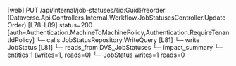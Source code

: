 [web] PUT /api/internal/job-statuses/{id:Guid}/reorder  (Dataverse.Api.Controllers.Internal.Workflow.JobStatusesController.UpdateOrder)  [L78–L89] status=200 [auth=Authentication.MachineToMachinePolicy,Authentication.RequireTenantIdPolicy]
  └─ calls JobStatusRepository.WriteQuery [L81]
  └─ write JobStatus [L81]
    └─ reads_from DVS_JobStatuses
  └─ impact_summary
    └─ entities 1 (writes=1, reads=0)
      └─ JobStatus writes=1 reads=0

